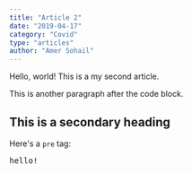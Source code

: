 ```yaml
---
title: "Article 2"
date: "2019-04-17"
category: "Covid"
type: "articles"
author: "Amer Sohail"
---
```


Hello, world! This is a my second article.

This is another paragraph after the code block.

## This is a secondary heading

Here's a `pre` tag:

<pre>hello!</pre>
